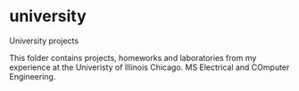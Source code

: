 # university
University projects

This folder contains projects, homeworks and laboratories from my experience at the Univeristy of Illinois Chicago.
MS Electrical and COmputer Engineering.
